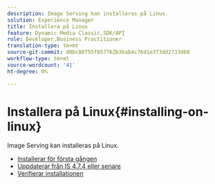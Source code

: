 ```yaml
---
description: Image Serving kan installeras på Linux.
solution: Experience Manager
title: Installera på Linux
feature: Dynamic Media Classic,SDK/API
role: Developer,Business Practitioner
translation-type: tm+mt
source-git-commit: d0bc88f55f857762b3bab4c76d1e3f3dd2733d60
workflow-type: tm+mt
source-wordcount: '41'
ht-degree: 0%

---
```



# Installera på Linux{#installing-on-linux}

Image Serving kan installeras på Linux.

* [Installerar för första gången](t-first-install-lin.md)
* [Uppdaterar från IS 4.7.4 eller senare](t-update-lin.md)
* [Verifierar installationen](t-verify-install-lin.md)
